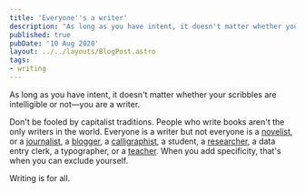 ```yaml
---
title: 'Everyone''s a writer'
description: "As long as you have intent, it doesn't matter whether your scribbles are intelligible or not—you are a writer"
published: true
pubDate: '10 Aug 2020'
layout: ../../layouts/BlogPost.astro
tags:
- writing
---
```


As long as you have intent, it doesn't matter whether your scribbles are intelligible or not—you are a writer.

Don't be fooled by capitalist traditions. People who write books aren't the only writers in the world. Everyone is a writer but not everyone is a [novelist](https://en.wikipedia.org/wiki/Toni_Morrison), or a [journalist](https://www.glamour.com/story/8-black-women-journalists-on-reporting-police-brutality), a [blogger](http://www.blackbritishbloggers.com/), a [calligraphist](https://www.seblester.com/), a student, a [researcher](https://www.cam.ac.uk/bhmresearchers), a data entry clerk, a typographer, or a [teacher](https://www.bbc.co.uk/teach/teacher-support/what-its-like-to-be-a-black-teacher-in-the-uk-today/zhfxdp3). When you add specificity, that's when you can exclude yourself.

Writing is for all.